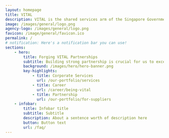 ```yaml
---
layout: homepage
title: VITAL
description: VITAL is the shared services arm of the Singapore Government. We aggregate common corporate services to derive economies of scale to achieve efficiency and effectiveness.
image: /images/general/logo.png
agency-logo: /images/general/logo.png
favicon: /image/general/favicon.ico
permalink: /
# notification: Here's a notification bar you can use!
sections:
    - hero:
        title: Forging VITAL Partnerships
        subtitle: Building strong partnership is crucial for us to excel in our work.
        background: /images/hero/hero-banner.png
        key-highlights:
            - title: Corporate Services
              url: /our-portfolio/services
            - title: Career
              url: /career/being-vital
            - title: Partnership
              url: /our-portfolio/for-suppliers
    - infobar:
        title: Infobar title
        subtitle: Subtitle
        description: About a sentence worth of description here
        button: Button text
        url: /faq/
---
```


